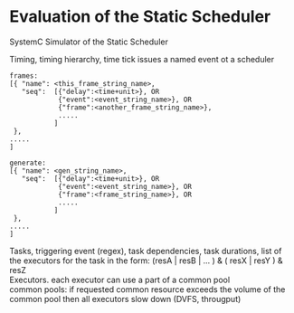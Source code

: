 # Evaluation of the Static Scheduler
SystemC Simulator of the Static Scheduler

Timing, timing hierarchy, time tick issues a named event ot a scheduler <br />
```
frames: 
[{ "name": <this_frame_string_name>, 
   "seq":  [{"delay":<time+unit>}, OR
            {"event":<event_string_name>}, OR
            {"frame":<another_frame_string_name>}, 
            .....
           ]
 },          
.....
]

generate:
[{ "name": <gen_string_name>, 
   "seq":  [{"delay":<time+unit>}, OR
            {"event":<event_string_name>}, OR
            {"frame":<frame_string_name>}, OR
            .....
           ]
 },          
.....
]
```
Tasks, triggering event (regex), task dependencies, task durations, list of the executors for the task in the form: (resA | resB | ... ) & ( resX | resY ) & resZ <br />
Executors. each executor can use a part of a common pool <br />
common pools: if requested common resource exceeds the volume of the common pool then all executors slow down (DVFS, througput) <br />

